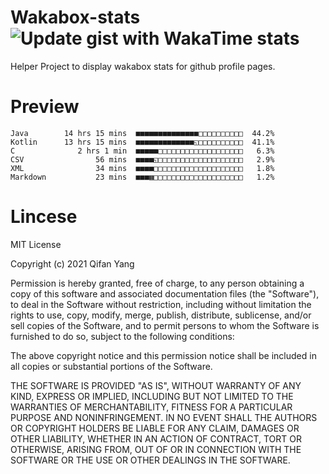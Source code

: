  # Wakabox-stats ![Update gist with WakaTime stats](https://github.com/underwindfall/wakabox-stats/workflows/Update%20gist%20with%20WakaTime%20stats/badge.svg)

  Helper Project to display wakabox stats for github profile pages. 
 # Preview 
  
  ```  
 Java        14 hrs 15 mins  ■■■■■■■■■■■■■■□□□□□□□□□□  44.2%
Kotlin      13 hrs 15 mins  ■■■■■■■■■■■■■◱□□□□□□□□□□  41.1%
C              2 hrs 1 min  ■■■■■□□□□□□□□□□□□□□□□□□□   6.3%
CSV                56 mins  ■■■■◱□□□□□□□□□□□□□□□□□□□   2.9%
XML                34 mins  ■■■■□□□□□□□□□□□□□□□□□□□□   1.8%
Markdown           23 mins  ■■■▦□□□□□□□□□□□□□□□□□□□□   1.2% 
 ``` 
  
 
 # Lincese 

  MIT License

  Copyright (c) 2021 Qifan Yang
  
  Permission is hereby granted, free of charge, to any person obtaining a copy
  of this software and associated documentation files (the "Software"), to deal
  in the Software without restriction, including without limitation the rights
  to use, copy, modify, merge, publish, distribute, sublicense, and/or sell
  copies of the Software, and to permit persons to whom the Software is
  furnished to do so, subject to the following conditions:
  
  The above copyright notice and this permission notice shall be included in all
  copies or substantial portions of the Software.
  
  THE SOFTWARE IS PROVIDED "AS IS", WITHOUT WARRANTY OF ANY KIND, EXPRESS OR
  IMPLIED, INCLUDING BUT NOT LIMITED TO THE WARRANTIES OF MERCHANTABILITY,
  FITNESS FOR A PARTICULAR PURPOSE AND NONINFRINGEMENT. IN NO EVENT SHALL THE
  AUTHORS OR COPYRIGHT HOLDERS BE LIABLE FOR ANY CLAIM, DAMAGES OR OTHER
  LIABILITY, WHETHER IN AN ACTION OF CONTRACT, TORT OR OTHERWISE, ARISING FROM,
  OUT OF OR IN CONNECTION WITH THE SOFTWARE OR THE USE OR OTHER DEALINGS IN THE
  SOFTWARE.
